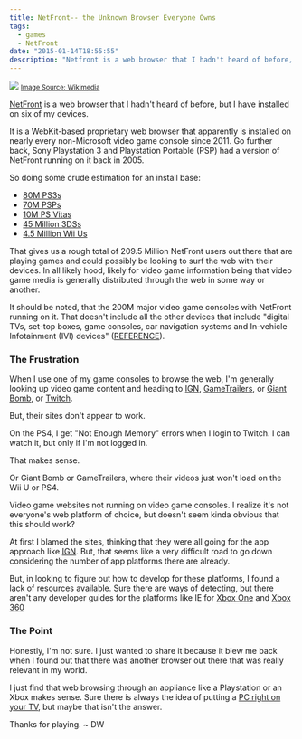 ```yaml
---
title: NetFront-- the Unknown Browser Everyone Owns
tags:
  - games
  - NetFront
date: "2015-01-14T18:55:55"
description: "Netfront is a web browser that I hadn't heard of before, but I have installed on six of my devices."
---
```


[1]: psp_browser.jpg

![][1]
<small>[Image Source: Wikimedia](http://upload.wikimedia.org/wikipedia/commons/6/60/PSP_Browser.jpg)</small>

[NetFront](http://gl.access-company.com/products/browser/netfrontbrowsernx-2/) is a web browser that I hadn't heard of before, but I have installed on six of my devices.

It is a WebKit-based proprietary web browser that apparently is installed on nearly every non-Microsoft video game console since 2011\. Go further back, Sony Playstation 3 and Playstation Portable (PSP) had a version of NetFront running on it back in 2005.

So doing some crude estimation for an install base:

*   [80M PS3s](http://venturebeat.com/2013/11/05/playstation-3-sells-80m-units-not-bad-but-far-short-of-150m-ps-2-sales/)
*   [70M PSPs](http://www.engadget.com/2011/06/06/sony-sells-70-million-psp-units-worldwide-still-firmly-in-ds-r/)
*   [10M PS Vitas](http://www.psvitahub.com/2014/07/ps-vita-sales-near-10-million-mark.html)
*   [45 Million 3DSs](http://www.gamespot.com/articles/wii-u-sales-reach-7-3m-3ds-sales-hit-45m/1100-6423241/)
*   [4.5 Million Wii Us](http://www.gamespot.com/articles/wii-u-sales-reach-7-3m-3ds-sales-hit-45m/1100-6423241/)

That gives us a rough total of 209.5 Million NetFront users out there that are playing games and could possibly be looking to surf the web with their devices. In all likely hood, likely for video game information being that video game media is generally distributed through the web in some way or another.

It should be noted, that the 200M major video game consoles with NetFront running on it. That doesn't include all the other devices that include "digital TVs, set-top boxes, game consoles, car navigation systems and In-vehicle Infotainment (IVI) devices" ([REFERENCE](http://gl.access-company.com/products/browser/netfrontbrowsernx-2/)).

### The Frustration

When I use one of my game consoles to browse the web, I'm generally looking up video game content and heading to [IGN](http://ign.com), [GameTrailers](http://gametrailers.com), or [Giant Bomb](http://giantbomb.com), or [Twitch](http://twitch.tv).

But, their sites don't appear to work.

On the PS4, I get "Not Enough Memory" errors when I login to Twitch. I can watch it, but only if I'm not logged in.

That makes sense.

Or Giant Bomb or GameTrailers, where their videos just won't load on the Wii U or PS4\. 

Video game websites not running on video game consoles. I realize it's not everyone's web platform of choice, but doesn't seem kinda obvious that this should work?

At first I blamed the sites, thinking that they were all going for the app approach like [IGN](http://ca.ign.com/articles/2013/08/20/ign-app-launching-for-ps4-ps3-vita-later-this-year). But, that seems like a very difficult road to go down considering the number of app platforms there are already. 

But, in looking to figure out how to develop for these platforms, I found a lack of resources available. Sure there are ways of detecting, but there aren't any developer guides for the platforms like IE for [Xbox One](http://msdn.microsoft.com/en-us/library/ie/dn532261(v=vs.85).aspx) and [Xbox 360](http://msdn.microsoft.com/en-us/library/ie/jj883727(v=vs.85).aspx)

### The Point

Honestly, I'm not sure. I just wanted to share it because it blew me back when I found out that there was another browser out there that was really relevant in my world.

I just find that web browsing through an appliance like a Playstation or an Xbox makes sense. Sure there is always the idea of putting a [PC right on your TV](http://www.intel.com/content/www/us/en/compute-stick/intel-compute-stick.html), but maybe that isn't the answer.

Thanks for playing. ~ DW
